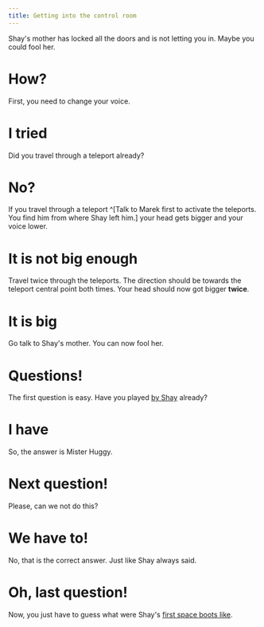 ```yaml
---
title: Getting into the control room
---
```


Shay's mother has locked all the doors and is not letting you in. Maybe you could fool her.

# How?
First, you need to change your voice.

# I tried
Did you travel through a teleport already?

# No?
If you travel through a teleport ^[Talk to Marek first to activate the teleports. You find him from where Shay left him.] your head gets bigger and your voice lower.

# It is not big enough
Travel twice through the teleports. The direction should be towards the teleport central point both times. Your head should now got bigger **twice**.

# It is big
Go talk to Shay's mother. You can now fool her.

# Questions!
The first question is easy. Have you played [by Shay](/02-shay/04-shellmound/010-snake.md) already?

# I have
So, the answer is Mister Huggy.

# Next question!
Please, can we not do this?

# We have to!
No, that is the correct answer. Just like Shay always said.

# Oh, last question!
Now, you just have to guess what were Shay's [first space boots like](040-first-boots.md).
